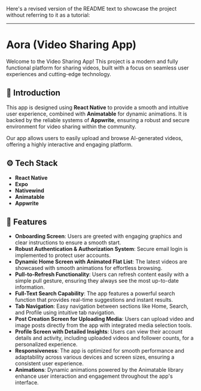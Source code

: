 Here's a revised version of the README text to showcase the project without referring to it as a tutorial:

---

# Aora (Video Sharing App)

Welcome to the Video Sharing App! This project is a modern and fully functional platform for sharing videos, built with a focus on seamless user experiences and cutting-edge technology.

## 🤖 Introduction

This app is designed using **React Native** to provide a smooth and intuitive user experience, combined with **Animatable** for dynamic animations. It is backed by the reliable systems of **Appwrite**, ensuring a robust and secure environment for video sharing within the community.

Our app allows users to easily upload and browse AI-generated videos, offering a highly interactive and engaging platform.

## ⚙️ Tech Stack
- **React Native**
- **Expo**
- **Nativewind**
- **Animatable**
- **Appwrite**

## 🔋 Features

- **Onboarding Screen**: Users are greeted with engaging graphics and clear instructions to ensure a smooth start.
- **Robust Authentication & Authorization System**: Secure email login is implemented to protect user accounts.
- **Dynamic Home Screen with Animated Flat List**: The latest videos are showcased with smooth animations for effortless browsing.
- **Pull-to-Refresh Functionality**: Users can refresh content easily with a simple pull gesture, ensuring they always see the most up-to-date information.
- **Full-Text Search Capability**: The app features a powerful search function that provides real-time suggestions and instant results.
- **Tab Navigation**: Easy navigation between sections like Home, Search, and Profile using intuitive tab navigation.
- **Post Creation Screen for Uploading Media**: Users can upload video and image posts directly from the app with integrated media selection tools.
- **Profile Screen with Detailed Insights**: Users can view their account details and activity, including uploaded videos and follower counts, for a personalized experience.
- **Responsiveness**: The app is optimized for smooth performance and adaptability across various devices and screen sizes, ensuring a consistent user experience.
- **Animations**: Dynamic animations powered by the Animatable library enhance user interaction and engagement throughout the app's interface.
